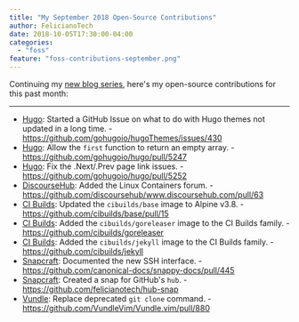 ```yaml
---
title: "My September 2018 Open-Source Contributions"
author: FelicianoTech
date: 2018-10-05T17:30:00-04:00
categories:
  - "foss"
feature: "foss-contributions-september.png"
---
```


Continuing my [new blog series][1], here's my open-source contributions for this past month:

<!--more-->

---

- [Hugo][hugo]: Started a GitHub Issue on what to do with Hugo themes not updated in a long time. - <https://github.com/gohugoio/hugoThemes/issues/430>
- [Hugo][hugo]: Allow the `first` function to return an empty array. - <https://github.com/gohugoio/hugo/pull/5247>
- [Hugo][hugo]: Fix the .Next/.Prev page link issues. - <https://github.com/gohugoio/hugo/pull/5252>
- [DiscourseHub][discoursehub]: Added the Linux Containers forum. - <https://github.com/discoursehub/www.discoursehub.com/pull/63>
- [CI Builds][cibuilds]: Updated the `cibuilds/base` image to Alpine v3.8. - <https://github.com/cibuilds/base/pull/15>
- [CI Builds][cibuilds]: Added the `cibuilds/goreleaser` image to the CI Builds family. - <https://github.com/cibuilds/goreleaser>
- [CI Builds][cibuilds]: Added the `cibuilds/jekyll` image to the CI Builds family. - <https://github.com/cibuilds/jekyll>
- [Snapcraft][snapcraft]: Documented the new SSH interface. - <https://github.com/canonical-docs/snappy-docs/pull/445>
- [Snapcraft][snapcraft]: Created a snap for GitHub's `hub`. - <https://github.com/felicianotech/hub-snap>
- [Vundle][vundle]: Replace deprecated `git clone` command. - <https://github.com/VundleVim/Vundle.vim/pull/880>



[1]: /blog/january-2017-foss-contributions/
[hugo]: https://gohugo.io/
[discoursehub]: https://DiscourseHub.com
[cibuilds]: https://github.com/cibuilds
[snapcraft]: https://Snapcraft.io
[vundle]: https://github.com/VundleVim/Vundle.vim
